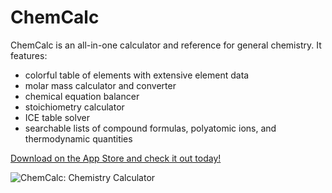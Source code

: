 # ChemCalc
ChemCalc is an all-in-one calculator and reference for general chemistry. It features:
* colorful table of elements with extensive element data
* molar mass calculator and converter
* chemical equation balancer
* stoichiometry calculator
* ICE table solver
* searchable lists of compound formulas, polyatomic ions, and thermodynamic quantities

[Download on the App Store and check it out today!](https://apps.apple.com/us/app/id1355462540)

![ChemCalc: Chemistry Calculator](https://i.imgur.com/fH4iYYi.png)
